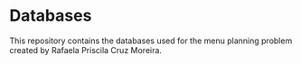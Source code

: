 # Databases

This repository contains the databases used for the menu planning problem created by Rafaela Priscila Cruz Moreira.
